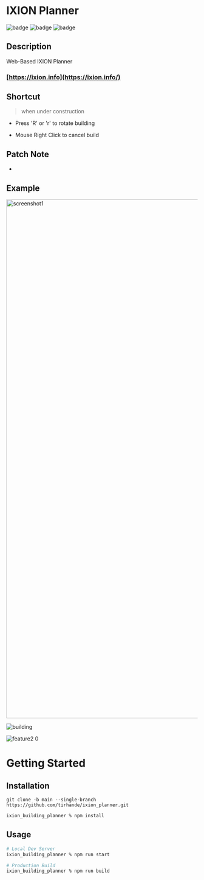 # IXION Planner
![badge](https://img.shields.io/badge/React-61dafb?logo=React&logoColor=white&style=flat-square)
![badge](https://shields.io/badge/TypeScript-3178C6?logo=TypeScript&logoColor=FFF&style=flat-square)
![badge](https://img.shields.io/badge/npm-CB3837?logo=npm&logoColor=white&style=flat-square)

## **Description**
Web-Based IXION Planner

### [https://ixion.info](https://ixion.info/)

## **Shortcut**
> when under construction

- Press 'R' or 'r' to rotate building

- Mouse Right Click to cancel build

## **Patch Note**
- 

## **Example**

<img width="1362" alt="screenshot1" src="https://user-images.githubusercontent.com/74575497/208804762-9e15b42e-b2ef-4386-a260-a808fb836838.png">

![building](https://user-images.githubusercontent.com/74575497/208804775-55a65439-e798-43b4-87b3-e6e5db7df577.gif)

![feature2 0](https://user-images.githubusercontent.com/74575497/208804769-3dba1fec-4540-495e-b98a-3d5127f97076.gif)


# Getting Started
## Installation
```git
git clone -b main --single-branch https://github.com/tirhande/ixion_planner.git
```
```sh
ixion_building_planner % npm install
```
## Usage
```sh
# Local Dev Server
ixion_building_planner % npm run start

# Production Build
ixion_building_planner % npm run build
```